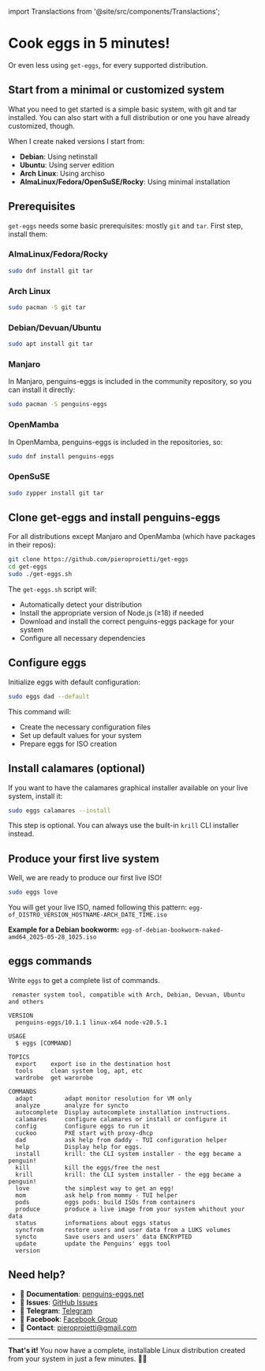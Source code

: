 import Translactions from '@site/src/components/Translactions';

<Translactions />

# Cook eggs in 5 minutes!

Or even less using `get-eggs`, for every supported distribution.

## Start from a minimal or customized system

What you need to get started is a simple basic system, with git and tar installed. You can also start with a full distribution or one you have already customized, though.

When I create naked versions I start from:

- **Debian**: Using netinstall
- **Ubuntu**: Using server edition  
- **Arch Linux**: Using archiso
- **AlmaLinux/Fedora/OpenSuSE/Rocky**: Using minimal installation

## Prerequisites

`get-eggs` needs some basic prerequisites: mostly `git` and `tar`. First step, install them:

### AlmaLinux/Fedora/Rocky
```bash
sudo dnf install git tar
```

### Arch Linux
```bash
sudo pacman -S git tar
```

### Debian/Devuan/Ubuntu
```bash
sudo apt install git tar
```

### Manjaro
In Manjaro, penguins-eggs is included in the community repository, so you can install it directly:
```bash
sudo pacman -S penguins-eggs
```

### OpenMamba
In OpenMamba, penguins-eggs is included in the repositories, so:
```bash
sudo dnf install penguins-eggs
```

### OpenSuSE
```bash
sudo zypper install git tar
```

## Clone get-eggs and install penguins-eggs

For all distributions except Manjaro and OpenMamba (which have packages in their repos):

```bash
git clone https://github.com/pieroproietti/get-eggs
cd get-eggs
sudo ./get-eggs.sh
```

The `get-eggs.sh` script will:
- Automatically detect your distribution
- Install the appropriate version of Node.js (≥18) if needed
- Download and install the correct penguins-eggs package for your system
- Configure all necessary dependencies

## Configure eggs

Initialize eggs with default configuration:

```bash
sudo eggs dad --default
```

This command will:
- Create the necessary configuration files
- Set up default values for your system
- Prepare eggs for ISO creation

## Install calamares (optional)

If you want to have the calamares graphical installer available on your live system, install it:

```bash
sudo eggs calamares --install
```

This step is optional. You can always use the built-in `krill` CLI installer instead.

## Produce your first live system

Well, we are ready to produce our first live ISO!

```bash
sudo eggs love
```

You will get your live ISO, named following this pattern:
`egg-of_DISTRO_VERSION_HOSTNAME-ARCH_DATE_TIME.iso`

**Example for a Debian bookworm:**
`egg-of-debian-bookworm-naked-amd64_2025-05-28_1025.iso`

## eggs commands
Write `eggs` to get a complete list of commands.
```
 remaster system tool, compatible with Arch, Debian, Devuan, Ubuntu and others

VERSION
  penguins-eggs/10.1.1 linux-x64 node-v20.5.1

USAGE
  $ eggs [COMMAND]

TOPICS
  export    export iso in the destination host
  tools     clean system log, apt, etc
  wardrobe  get warorobe

COMMANDS
  adapt         adapt monitor resolution for VM only
  analyze       analyze for syncto
  autocomplete  Display autocomplete installation instructions.
  calamares     configure calamares or install or configure it
  config        Configure eggs to run it
  cuckoo        PXE start with proxy-dhcp
  dad           ask help from daddy - TUI configuration helper
  help          Display help for eggs.
  install       krill: the CLI system installer - the egg became a penguin!
  kill          kill the eggs/free the nest
  krill         krill: the CLI system installer - the egg became a penguin!
  love          the simplest way to get an egg!
  mom           ask help from mommy - TUI helper
  pods          eggs pods: build ISOs from containers
  produce       produce a live image from your system whithout your data
  status        informations about eggs status
  syncfrom      restore users and user data from a LUKS volumes
  syncto        Save users and users' data ENCRYPTED
  update        update the Penguins' eggs tool
  version
```

## Need help?

- 📖 **Documentation**: [penguins-eggs.net](https://penguins-eggs.net)
- 🐛 **Issues**: [GitHub Issues](https://github.com/pieroproietti/penguins-eggs/issues)  
- 💬 **Telegram**: [Telegram](https://t.me/penguins_eggs)
- 💬 **Facebook**: [Facebook Group](https://www.facebook.com/groups/128861437762355)
- 📧 **Contact**: pieroproietti@gmail.com

---

**That's it!** You now have a complete, installable Linux distribution created from your system in just a few minutes. 🐧🥚
